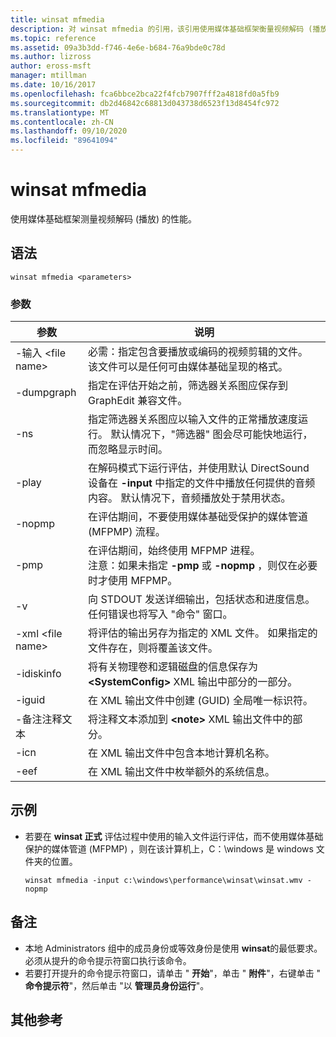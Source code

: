```yaml
---
title: winsat mfmedia
description: 对 winsat mfmedia 的引用，该引用使用媒体基础框架衡量视频解码 (播放) 的性能。
ms.topic: reference
ms.assetid: 09a3b3dd-f746-4e6e-b684-76a9bde0c78d
ms.author: lizross
author: eross-msft
manager: mtillman
ms.date: 10/16/2017
ms.openlocfilehash: fca6bbce2bca22f4fcb7907fff2a4818fd0a5fb9
ms.sourcegitcommit: db2d46842c68813d043738d6523f13d8454fc972
ms.translationtype: MT
ms.contentlocale: zh-CN
ms.lasthandoff: 09/10/2020
ms.locfileid: "89641094"
---
```

# <a name="winsat-mfmedia"></a>winsat mfmedia



使用媒体基础框架测量视频解码 (播放) 的性能。



## <a name="syntax"></a>语法

```
winsat mfmedia <parameters>
```

### <a name="parameters"></a>参数

|参数|说明|
|----------|-----------|
|-输入 \<file name>|必需：指定包含要播放或编码的视频剪辑的文件。 该文件可以是任何可由媒体基础呈现的格式。|
|-dumpgraph|指定在评估开始之前，筛选器关系图应保存到 GraphEdit 兼容文件。|
|-ns|指定筛选器关系图应以输入文件的正常播放速度运行。 默认情况下，"筛选器" 图会尽可能快地运行，而忽略显示时间。|
|-play|在解码模式下运行评估，并使用默认 DirectSound 设备在 **-input** 中指定的文件中播放任何提供的音频内容。 默认情况下，音频播放处于禁用状态。|
|-nopmp|在评估期间，不要使用媒体基础受保护的媒体管道 (MFPMP) 流程。|
|-pmp|在评估期间，始终使用 MFPMP 进程。</br>注意：如果未指定 **-pmp** 或 **-nopmp** ，则仅在必要时才使用 MFPMP。|
|-v|向 STDOUT 发送详细输出，包括状态和进度信息。 任何错误也将写入 "命令" 窗口。|
|-xml \<file name>|将评估的输出另存为指定的 XML 文件。 如果指定的文件存在，则将覆盖该文件。|
|-idiskinfo|将有关物理卷和逻辑磁盘的信息保存为 **\<SystemConfig>** XML 输出中部分的一部分。|
|-iguid|在 XML 输出文件中创建 (GUID) 全局唯一标识符。|
|-备注注释文本|将注释文本添加到 **\<note>** XML 输出文件中的部分。|
|-icn|在 XML 输出文件中包含本地计算机名称。|
|-eef|在 XML 输出文件中枚举额外的系统信息。|

## <a name="examples"></a>示例

- 若要在 **winsat 正式** 评估过程中使用的输入文件运行评估，而不使用媒体基础保护的媒体管道 (MFPMP) ，则在该计算机上，C：\windows 是 windows 文件夹的位置。
  ```
  winsat mfmedia -input c:\windows\performance\winsat\winsat.wmv -nopmp
  ```

## <a name="remarks"></a>备注

-   本地 Administrators 组中的成员身份或等效身份是使用 **winsat**的最低要求。 必须从提升的命令提示符窗口执行该命令。
-   若要打开提升的命令提示符窗口，请单击 " **开始**"，单击 " **附件**"，右键单击 " **命令提示符**"，然后单击 "以 **管理员身份运行**"。

## <a name="additional-references"></a>其他参考

